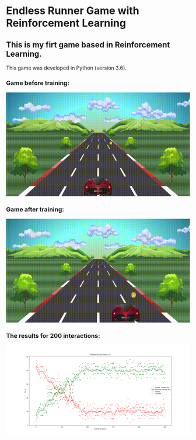 # Endless Runner Game with Reinforcement Learning

## This is my firt game based in Reinforcement Learning.

This game was developed in Python (version 3.6).

### Game before training:

![gif](https://github.com/eberlawrence/EndlessRunnerGame/blob/master/images/video.gif)

### Game after training:
![gif](https://github.com/eberlawrence/EndlessRunnerGame/blob/master/images/video2.gif)

### The results for 200 interactions:

![Results](https://github.com/eberlawrence/EndlessRunnerGame/blob/master/images/FinalFig.png)
